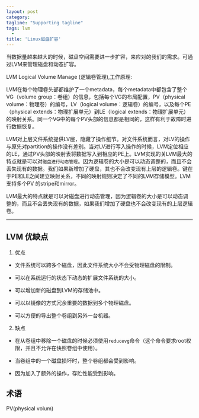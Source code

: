 ```yaml
---
layout: post
category:
tagline: "Supporting tagline"
tags: lvm
  -
title: 'Linux磁盘扩容'
---
```

当数据量越来越大的时候，磁盘空间需要进一步扩容，来应对的我们的需求。可通过LVM来管理磁盘和动态扩容。

LVM  Logical Volume Manage (逻辑卷管理),工作原理:

LVM在每个物理卷头部都维护了一个metadata，每个metadata中都包含了整个VG（volume group：卷组）的信息，包括每个VG的布局配置，PV（physical volume：物理卷）的编号，LV（logical volume：逻辑卷）的编号，以及每个PE（physical extends：物理扩展单元）到LE（logical extends：物理扩展单元）的映射关系。同一个VG中的每个PV头部的信息都是相同的，这样有利于故障时进行数据恢复。

LVM对上层文件系统提供LV层，隐藏了操作细节。对文件系统而言，对LV的操作与原先对partition的操作没有差别。当对LV进行写入操作的时候，LVM定位相应的LE，通过PV头部的映射表将数据写入到相应的PE上。LVM实现的关LVM最大的特点就是可以对`磁盘进行动态管理`。因为逻辑卷的大小是可以动态调整的，而且不会丢失现有的数据。我们如果新增加了硬盘，其也不会改变现有上层的逻辑卷。键在于PE和LE之间建立映射关系，不同的映射规则决定了不同的LVM存储模型。LVM支持多个PV 的stripe和mirror。

LVM最大的特点就是可以对磁盘进行动态管理，因为逻辑卷的大小是可以动态调整的，而且不会丢失现有的数据，如果我们增加了硬盘也不会改变现有的上层逻辑卷。

---


<!--more-->

## LVM 优缺点

 1. 优点

 + 文件系统可以跨多个磁盘，因此文件系统大小不会受物理磁盘的限制。

 + 可以在系统运行的状态下动态的扩展文件系统的大小。

 + 可以增加新的磁盘到LVM的存储池中。

 + 可以以镜像的方式冗余重要的数据到多个物理磁盘。

 + 可以方便的导出整个卷组到另外一台机器。


 2. 缺点

 + 在从卷组中移除一个磁盘的时候必须使用`reducevg`命令（这个命令要求root权限，并且不允许在快照卷组中使用）。

 + 当卷组中的一个磁盘损坏时，整个卷组都会受到影响。

 + 因为加入了额外的操作，存贮性能受到影响。


## 术语
 PV(physical volum)
